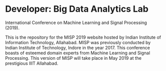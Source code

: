 # Developer: Big Data Analytics Lab
International Conference on Machine Learning and Signal Processing (2019).

This is the repository for the MISP 2019 website hosted by Indian Institute of Information Technology, Allahabad.
MISP was previously conducted by Indian Institute of Technology, Indore in the year 2017. This conference boasts of esteemed domain experts from Machine Learning and Signal Processing. This version of MISP will take place in May 2019 at the prestigious IIIT Allahabad.
